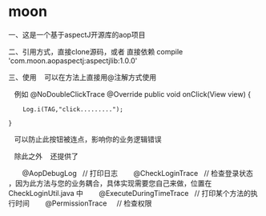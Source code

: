 # moon
一、这是一个基于aspectJ开源库的aop项目

二、引用方式，直接clone源码，或者 直接依赖
    compile 'com.moon.aopaspectj:aspectjlib:1.0.0'
    
三、使用
    可以在方法上直接用@注解方式使用
    
    例如
    @NoDoubleClickTrace
    @Override
    public void onClick(View view) {

        Log.i(TAG,"click.........");

    }
    
    可以防止此按钮被连点，影响你的业务逻辑错误
    
    除此之外
    还提供了
        
        @AopDebugLog    // 打印日志
        @CheckLoginTrace    // 检查登录状态 ，因为此方法与您的业务耦合，具体实现需要您自己来做，位置在 CheckLoginUtil.java 中
        @ExecuteDuringTimeTrace    // 打印某个方法的执行时间
        @PermissionTrace     // 检查权限
